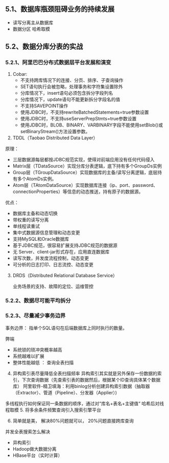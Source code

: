 ## 5.1、数据库瓶颈阻碍业务的持续发展

- 读写分离主从数据库
- 数据分区 哈希取模
## 5.2、数据分库分表的实战

### 5.2.1、阿里巴巴分布式数据层平台发展和演变
1. Cobar:
    - 不支持跨库情况下的连接、分页、排序、子查询操作
    - SET语句执行会被忽略，处理事务和字符集设置除外
    - 分库情况下，insert语句必须包含拆分字段列名
    - 分库情况下，update语句不能更新拆分字段名的值
    - 不支持SAVEPOINT操作
    - 使用JDBC时，不支持rewriteBatchedStatements=true参数设置
    - 使用JDBC时，不支持useServerPrepStmts=true参数设置
    - 使用JDBC时，BLOB、BINARY、VARBINARY字段不能使用setBlob()或setBinaryStream()方法设置参数。
2. TDDL（Taobao Distributed Data Layer）

原理：
- 三层数据源每层都按JDBC规范实现，使得对前端应用没有任何代码侵入
- Matrix层（TDataSource）实现分库分表逻辑，底下持有多个GroupDs实例
- Group层（TGroupDataSource）实现数据库的主备/读写分离逻辑，底层持有多个AtomDs实例。
- Atom层（TAtomDataSource）实现数据库连接（ip、port、password、connectionProperties）等信息的动态推送，持有原子的数据源。

优点：
- 数据库主备和动态切换
- 带权重的读写分离
- 单线程读重试
- 集中式数据源信息管理和动态变更
- 支持MySQL和Oracle数据库
- 基于JDBC规范，很容易扩展支持JDBC规范的数据源
- 无 Server、client-jar形式存在，应用直连数据库
- 读写次数，并发度流程控制，动态变更
- 可分析的日志打印、日志流控、动态变更

3. DRDS（Distributed Relational Database Service）

    业务场景的支持、故障的定位、运维管控
### 5.2.2、数据尽可能平均拆分

### 5.2.3、尽量减少事务边界
事务边界： 指单个SQL语句在后端数据库上同时执行的数量。

弊端
- 系统锁的琐冲突概率越高
- 系统越难以扩展
- 整体性能越低 ： 查询全表扫描

4. 异构索引表尽量降低全表扫描频率
异构索引其实就是另外保存一份数据的索引，下次查询数据（先查索引表的数据然后，根据某个ID查询具体某个数据库）
阿里软件-精卫填海：利用binlog分析创建异构索引数据（抽取器（Extractor）、管道（Pipeline）、分发器（Applier）)

多线程执行如何保证同一条数据的顺序，通过对“库名+表名+主键值“ 哈希后对线程取模
5. 将多余条件频繁查询引入搜索引擎平台

6. 简单就是美， 解决80%问题就可以， 20%问题直接跨库查询

并发全表搜索怎么解决
- 异构索引
- Hadoop做大数据分离
- HBase平台（实时计算）